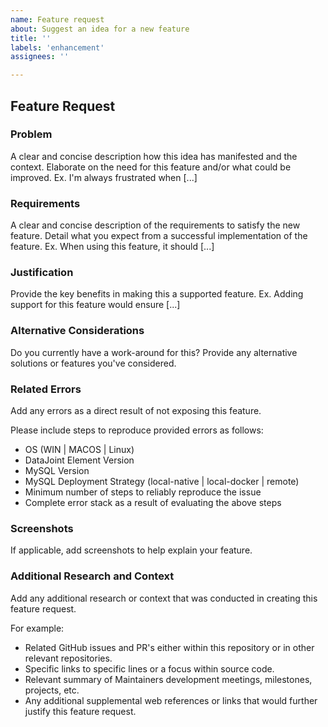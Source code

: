 ```yaml
---
name: Feature request
about: Suggest an idea for a new feature
title: ''
labels: 'enhancement'
assignees: ''

---
```


## Feature Request

### Problem

A clear and concise description how this idea has manifested and the context. Elaborate
on the need for this feature and/or what could be improved. Ex. I'm always frustrated
when [...]

### Requirements

A clear and concise description of the requirements to satisfy the new feature. Detail
what you expect from a successful implementation of the feature. Ex. When using this
feature, it should [...]

### Justification

Provide the key benefits in making this a supported feature. Ex. Adding support for this
feature would ensure [...]

### Alternative Considerations

Do you currently have a work-around for this? Provide any alternative solutions or
features you've considered.

### Related Errors

Add any errors as a direct result of not exposing this feature.

Please include steps to reproduce provided errors as follows:

- OS (WIN | MACOS | Linux)
- DataJoint Element Version
- MySQL Version
- MySQL Deployment Strategy (local-native | local-docker | remote)
- Minimum number of steps to reliably reproduce the issue
- Complete error stack as a result of evaluating the above steps

### Screenshots

If applicable, add screenshots to help explain your feature.

### Additional Research and Context

Add any additional research or context that was conducted in creating this feature request.

For example:

- Related GitHub issues and PR's either within this repository or in other relevant
  repositories.
- Specific links to specific lines or a focus within source code.
- Relevant summary of Maintainers development meetings, milestones, projects, etc.
- Any additional supplemental web references or links that would further justify this
  feature request.
